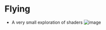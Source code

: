 # Flying
- A very small exploration of shaders
![image](https://github.com/sowilu/Flying/assets/28844061/a5a30194-2c05-499a-ad0e-85914fe49345)
